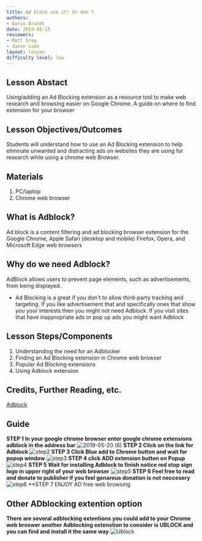 ```yaml
---
title: Ad block use it! Or don't
authors:
- Dario Brandt
date: 2019-05-15
reviewers:
- Matt Greg
- Jason Loan
layout: lesson
difficulty level: low 
---
```


## Lesson Abstact
 Using/adding an Ad Blocking extension as a resource tool to make web research and browsing easier on Google Chrome. A guide on where to find extension for your browser


## Lesson Objectives/Outcomes
Students will understand how to use an Ad Blocking extension to help eliminate unwanted and distracting ads on websites they are using for research while using a chrome web Browser.


## Materials
1. PC/laptop
2. Chrome web browser

## What is Adblock? 
Ad block is a content filtering and ad blocking browser extension for the Google Chrome, Apple Safari (desktop and mobile) Firefox, Opera, and Microsoft Edge web browsers

## Why do we need Adblock? 
AdBlock allows users to prevent page elements, such as advertisements, from being displayed. 

* Ad Blocking is a great if you don't to allow third-party tracking and targeting.  If you like advertisement that and specifically ones that show you your interests then you might not need Adblock. If you visit sites that have inappropriate ads or pop up ads you might want Adblock  



## Lesson Steps/Components
1. Understanding the need for an Adblocker 
2. Finding an Ad Blocking extension in Chrome web browser
3. Popular Ad Blocking extensions
4. Using Adblock extension

## Credits, Further Reading, etc.
[Adblock](https://en.wikipedia.org/wiki/AdBlock)



## Guide
**STEP 1 In your google chrome browser enter google chrome extensions adblock in the address bar**
![2019-05-20 (6)](https://user-images.githubusercontent.com/49451690/58041395-dbcc9880-7aec-11e9-89e5-9b77bd1df685.png)
**STEP 2 Click on the link for Adblock**
![step2](https://user-images.githubusercontent.com/49451690/58116244-b1441380-7bb0-11e9-8bff-785a0c8fa572.png)
**STEP 3 Click Blue add to Chrome button and wait for popup window**
![step3](https://user-images.githubusercontent.com/49451690/58116270-c0c35c80-7bb0-11e9-90b4-67ba7b8f0819.png)
**STEP 4 click ADD extension button on Popup**
![step4](https://user-images.githubusercontent.com/49451690/58116305-d173d280-7bb0-11e9-944a-df709201e7da.png)
**STEP 5 Wait for installing Adblock to finish notice red stop sign logo in upper right of your web browser**
![step5](https://user-images.githubusercontent.com/49451690/58117650-e736c700-7bb3-11e9-9e31-77e51dc012ee.png)
**STEP 6 Feel free to read and donate to publisher if you feel genarous donation is not neccesery**
![step6](https://user-images.githubusercontent.com/49451690/58117667-f3bb1f80-7bb3-11e9-95ff-beb8e9b697e9.png)
**STEP 7 ENJOY AD free web browsing 

## Other ADblocking extention option
**There are several adblocking extentions you could add to your Chrome web broswer another Adblocking extenstion to consider is UBLOCK and you can find and install it the same way**
![Ublock](https://user-images.githubusercontent.com/49451690/58195182-3fd19700-7c7c-11e9-842b-d1cb03688cdc.png)



